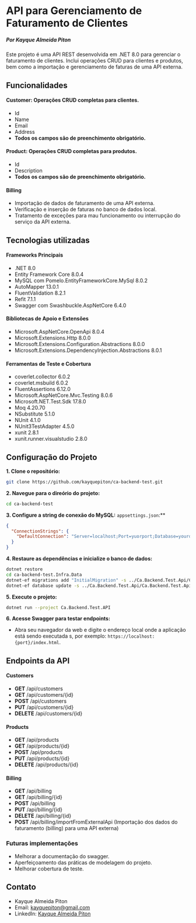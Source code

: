 # API para Gerenciamento de Faturamento de Clientes

##### Por Kayque Almeida Piton

Este projeto é uma API REST desenvolvida em .NET 8.0 para gerenciar o faturamento de clientes. Inclui operações CRUD para clientes e produtos, bem como a importação e gerenciamento de faturas de uma API externa.

## Funcionalidades

#### Customer: Operações **CRUD** completas para clientes.
  * Id
  * Name
  * Email
  * Address
  * **Todos os campos são de preenchimento obrigatório.**

#### Product: Operações **CRUD** completas para produtos.
  * Id
  * Description
  * **Todos os campos são de preenchimento obrigatório.**

#### Billing
   * Importação de dados de faturamento de uma API externa.
   * Verificação e inserção de faturas no banco de dados local.
   * Tratamento de exceções para mau funcionamento ou interrupção do serviço da API externa.

## Tecnologias utilizadas

#### Frameworks Principais
   * .NET 8.0
   * Entity Framework Core 8.0.4
   * MySQL com Pomelo.EntityFrameworkCore.MySql 8.0.2
   * AutoMapper 13.0.1
   * FluentValidation 8.2.1
   * Refit 7.1.1
   * Swagger com Swashbuckle.AspNetCore 6.4.0

#### Bibliotecas de Apoio e Extensões
   * Microsoft.AspNetCore.OpenApi 8.0.4
   * Microsoft.Extensions.Http 8.0.0
   * Microsoft.Extensions.Configuration.Abstractions 8.0.0
   * Microsoft.Extensions.DependencyInjection.Abstractions 8.0.1

#### Ferramentas de Teste e Cobertura
   * coverlet.collector 6.0.2
   * coverlet.msbuild 6.0.2
   * FluentAssertions 6.12.0
   * Microsoft.AspNetCore.Mvc.Testing 8.0.6
   * Microsoft.NET.Test.Sdk 17.8.0
   * Moq 4.20.70
   * NSubstitute 5.1.0
   * NUnit 4.1.0
   * NUnit3TestAdapter 4.5.0
   * xunit 2.8.1
   * xunit.runner.visualstudio 2.8.0

## Configuração do Projeto 

**1. Clone o repositório:**
   ```sh
   git clone https://github.com/kayquepiton/ca-backend-test.git
   ```

**2. Navegue para o direório do projeto:**
   ```sh
   cd ca-backend-test
   ```

**3. Configure a string de conexão do MySQL:** `appsettings.json`:**
   ```json
   {
     "ConnectionStrings": {
       "DefaultConnection": "Server=localhost;Port=yuorport;Database=yourdatabase;Uid=root;Pwd=yourpassword;"
     }
   }
   ```

**4. Restaure as dependências e inicialize o banco de dados:**
   ```sh
   dotnet restore
   cd ca-backend-test.Infra.Data
   dotnet-ef migrations add "InitialMigration" -s ../Ca.Backend.Test.Api/Ca.Backend.Test.Api.csproj 
   dotnet-ef database update -s ../Ca.Backend.Test.Api/Ca.Backend.Test.Api.csproj 
   ```

**5. Execute o projeto:**
   ```sh
   dotnet run --project Ca.Backend.Test.API
   ```

**6. Acesse Swagger para testar endpoints:**
   - Abra seu navegador da web e digite o endereço local onde a aplicação está sendo executada
   s, por exemplo: `https://localhost:{port}/index.html`.

## Endpoints da API

#### Customers
   * **GET** /api/customers
   * **GET** /api/customers/{id}
   * **POST** /api/customers
   * **PUT** /api/customers/{id}
   * **DELETE** /api/customers/{id}

#### Products
   * **GET** /api/products
   * **GET** /api/products/{id}
   * **POST** /api/products
   * **PUT** /api/products/{id}
   * **DELETE** /api/products/{id}

#### Billing
   * **GET** /api/billing
   * **GET** /api/billing/{id}
   * **POST** /api/billing
   * **PUT** /api/billing/{id}
   * **DELETE** /api/billing/{id}
   * **POST** /api/billing/importFromExternalApi (Importação dos dados do faturamento (billing) para uma API externa)

### Futuras implementações
   * Melhorar a documentação do swagger.
   * Aperfeiçoamento das práticas de modelagem do projeto.
   * Melhorar cobertura de teste.

## Contato
   * Kayque Almeida Piton
   * Email: [kayquepiton@gmail.com](mailto:kayquepiton@gmail.com)  
   * LinkedIn: [Kayque Almeida Piton](https://www.linkedin.com/in/kayquepiton/)
